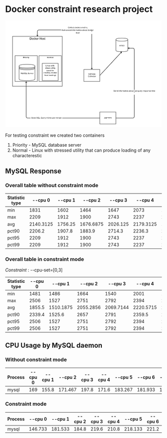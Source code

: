 # Docker constraint research project


![](docs/img/scheme.png)

For  testing constraint we created two containers

1. Priority - MySQL database server
2. Normal - Linux with stressed utility that can produce loading of any characterestic

## MySQL Response

### Overall table without constraint mode

| Statistic type | --cpu 0   | --cpu 1 | --cpu 2   | --cpu 3  | --cpu 4   | --cpu 5  | --cpu 6   | --cpu 7 | --cpu 8 |
|----------------|-----------|---------|-----------|----------|-----------|----------|-----------|---------|---------|
| min            | 1831      | 1602    | 1464      | 1647     | 2073      | 1516     | 1527      | 1495    | 1601    |
| max            | 2209      | 1912    | 1900      | 2743     | 2237      | 2625     | 2607      | 2784    | 2753    |
| avg            | 2140.3125 | 1756.25 | 1676.6875 | 2026.125 | 2179.3125 | 1994.125 | 2046.3125 | 2047.25 | 2062    |
| pct90          | 2206.2    | 1907.8  | 1883.9    | 2714.3   | 2236.3    | 2613.8   | 2604.9    | 2713.3  | 2733.4  |
| pct95          | 2209      | 1912    | 1900      | 2743     | 2237      | 2625     | 2607      | 2784    | 2753    |
| pct99          | 2209      | 1912    | 1900      | 2743     | 2237      | 2625     | 2607      | 2784    | 2753    |



### Overall table in constraint mode

*Constraint* : --cpu-set=[0,3]

| Statistic type | --cpu 0 | --cpu 1   | --cpu 2   | --cpu 3   | --cpu 4   | --cpu 5 | --cpu 6   | --cpu 7   | --cpu 8  |
|----------------|---------|-----------|-----------|-----------|-----------|---------|-----------|-----------|----------|
| min            | 1481    | 1486      | 1664      | 1540      | 2001      | 1730    | 1519      | 1572      | 1541     |
| max            | 2506    | 1527      | 2751      | 2792      | 2394      | 2881    | 2227      | 2957      | 2839     |
| avg            | 1855.5  | 1510.1875 | 2055.2856 | 2069.7144 | 2220.5715 | 2202.4  | 2011.3572 | 2184.9333 | 2072.077 |
| pct90          | 2339.4  | 1525.6    | 2657      | 2791      | 2359.5    | 2874.4  | 2224      | 2831      | 2809.8   |
| pct95          | 2506    | 1527      | 2751      | 2792      | 2394      | 2881    | 2227      | 2957      | 2839     |
| pct99          | 2506    | 1527      | 2751      | 2792      | 2394      | 2881    | 2227      | 2957      | 2839     |



## CPU Usage by MySQL daemon


### Without constraint mode

| Process | --cpu 0 | --cpu 1 | --cpu 2 | --cpu 3 | --cpu 4 | --cpu 5 | --cpu 6 | --cpu 7 | --cpu 8 |
|---------|---------|---------|---------|---------|---------|---------|---------|---------|---------|
| mysql   | 169     | 155.8   | 171.467 | 197.8   | 171.6   | 183.267 | 181.933 | 181.533 | 193.867 |


### Constraint mode

| Process | --cpu 0 | --cpu 1 | --cpu 2 | --cpu 3 | --cpu 4 | --cpu 5 | --cpu 6 | --cpu 7 | --cpu 8 |
|---------|---------|---------|---------|---------|---------|---------|---------|---------|---------|
| mysql   | 146.733 | 181.533 | 184.8   | 219.6   | 210.8   | 218.133 | 221.2   | 208.4   | 208.533 |
